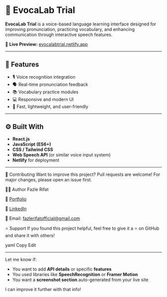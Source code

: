 # 🎤 EvocaLab Trial

**EvocaLab Trial** is a voice-based language learning interface designed for improving pronunciation, practicing vocabulary, and enhancing communication through interactive speech features.

🔗 **Live Preview:** [evocalabtrial.netlify.app](https://evocalabtrial.netlify.app/)

---

## 🌟 Features

- 🎙️ Voice recognition integration
- 🗣️ Real-time pronunciation feedback
- 📚 Vocabulary practice modules
- 💻 Responsive and modern UI
- 🚀 Fast, lightweight, and user-friendly

---

## ⚙️ Built With

- **React.js**
- **JavaScript (ES6+)**
- **CSS / Tailwind CSS**
- **Web Speech API** (or similar voice input system)
- **Netlify** for deployment

---


🤝 Contributing
Want to improve this project?
Pull requests are welcome! For major changes, please open an issue first.

🙋‍♂️ Author
Fazle Rifat

💼 [Portfolio](https://fazle.netlify.app/) 

💬 [LinkedIn](https://www.linkedin.com/in/fazle-rifat-660bb2328/)

📨 Email: fazlerifatofficial@gmail.com


⭐ Support
If you found this project helpful, feel free to give it a ⭐ on GitHub and share it with others!

yaml
Copy
Edit

---

Let me know if:
- You want to add **API details** or specific **features**
- You used libraries like **SpeechRecognition** or **Framer Motion**
- You want a **screenshot section** auto-generated from your live site

I can improve it further with that info!
